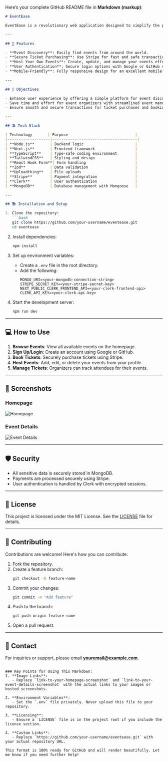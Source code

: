 Here’s your complete GitHub README file in **Markdown (markup)**:

```markdown
# EventEase

EventEase is a revolutionary web application designed to simplify the process of event organization, discovery, and participation. Whether you're looking to attend an event or host one yourself, EventEase provides a seamless and intuitive experience.

---

## 🌟 Features

- **Event Discovery**: Easily find events from around the world.
- **Secure Ticket Purchasing**: Use Stripe for fast and safe transactions.
- **Host Your Own Events**: Create, update, and manage your events effortlessly.
- **User Authentication**: Secure login options with Google or GitHub via Clerk.
- **Mobile-Friendly**: Fully responsive design for an excellent mobile experience.

---

## 🚀 Objectives

- Enhance user experience by offering a simple platform for event discovery, attendance, and hosting.
- Save time and effort for event organizers with streamlined event management.
- Ensure smooth and secure transactions for ticket purchases and bookings.

---

## 🛠️ Tech Stack

| Technology       | Purpose                              |
|-------------------|--------------------------------------|
| **Node.js**       | Backend logic                       |
| **Next.js**       | Frontend framework                  |
| **TypeScript**    | Type-safe coding environment        |
| **TailwindCSS**   | Styling and design                  |
| **React Hook Form**| Form handling                      |
| **Zod**           | Data validation                     |
| **Uploadthing**   | File uploads                        |
| **Stripe**        | Payment integration                 |
| **Clerk**         | User authentication                 |
| **MongoDB**       | Database management with Mongoose   |

---

## 📚 Installation and Setup

1. Clone the repository:
   ```bash
   git clone https://github.com/your-username/eventease.git
   cd eventease
   ```

2. Install dependencies:
   ```bash
   npm install
   ```

3. Set up environment variables:
   - Create a `.env` file in the root directory.
   - Add the following:
     ```
     MONGO_URI=<your-mongodb-connection-string>
     STRIPE_SECRET_KEY=<your-stripe-secret-key>
     NEXT_PUBLIC_CLERK_FRONTEND_API=<your-clerk-frontend-api>
     CLERK_API_KEY=<your-clerk-api-key>
     ```

4. Start the development server:
   ```bash
   npm run dev
   ```

---

## 💻 How to Use

1. **Browse Events**: View all available events on the homepage.
2. **Sign Up/Login**: Create an account using Google or GitHub.
3. **Book Tickets**: Securely purchase tickets using Stripe.
4. **Host Events**: Add, edit, or delete your events from your profile.
5. **Manage Tickets**: Organizers can track attendees for their events.

---

## 📸 Screenshots

### Homepage
![Homepage](link-to-your-homepage-screenshot)

### Event Details
![Event Details](link-to-your-event-details-screenshot)

---

## 🛡️ Security

- All sensitive data is securely stored in MongoDB.
- Payments are processed securely using Stripe.
- User authentication is handled by Clerk with encrypted sessions.

---

## 📝 License

This project is licensed under the MIT License. See the [LICENSE](LICENSE) file for details.

---

## 🤝 Contributing

Contributions are welcome! Here's how you can contribute:
1. Fork the repository.
2. Create a feature branch:
   ```bash
   git checkout -b feature-name
   ```
3. Commit your changes:
   ```bash
   git commit -m "Add feature"
   ```
4. Push to the branch:
   ```bash
   git push origin feature-name
   ```
5. Open a pull request.

---

## 📧 Contact

For inquiries or support, please email **youremail@example.com**.
```

### Key Points for Using This Markdown:
1. **Image Links**:
   - Replace `link-to-your-homepage-screenshot` and `link-to-your-event-details-screenshot` with the actual links to your images or hosted screenshots.
   
2. **Environment Variables**:
   - Set the `.env` file privately. Never upload this file to your repository.

3. **Licensing**:
   - Ensure a `LICENSE` file is in the project root if you include the license section.

4. **Custom Links**:
   - Replace `https://github.com/your-username/eventease.git` with your actual repository URL.

This format is 100% ready for GitHub and will render beautifully. Let me know if you need further help!

